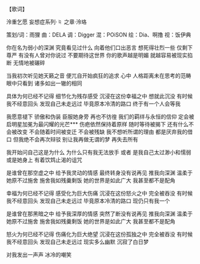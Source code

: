 【歌词】

泠重乞愿
妄想症系列·♮ 之章·泠珞

策划/词：雨狸
曲：DELA
调：Digger
混：POiSON
绘：Dia、啊撸
视：饭伊典

你在名为弱小的深渊
究竟看见过什么
向着他们口出恶言
想死得壮烈一些
仅剩下尊严
有没有人曾对你说过
不要期待这世界
你的歌声越是明媚
就越容易被现实掐断
无情地被碾碎
 
当我初次听见她天籁之音
便兀自开始疯狂的追求
心中 人格距离未在思考的范畴
眼中只看到 诸多如出一辙的相同
 
具体为何已经不记得
细节化为残存感受
沉浸在这份幸福之中
想就此沉没
有时候我不经意回头
发现自己未走远过
毕竟原本冷清的路口
终于有一个人会等我
 
我愿意褪下 骄傲和伪装
臣服她身旁 再也不彷徨
我们的羁绊与永恒的信仰
定会被启明星加冕为最闪耀的光芒*** 
伤疤依然保持着原样
随时等待被揭下
还有什么不会被改变
不会随着时间被变迁
不会被残缺
我不想听所谓的理由
都是厌弃我的借口
但我绝不会再次辩驳
别让我再做无谓的梦
再失去所有
 
我开始问自己这是为什么
为什么只有我无法放手
或者 是我自己太过渺小和懦弱
或是她身上 有着饮鸩止渴的诅咒
 
是谁曾在那空虚之中
给予我灵动的情感
最终转身没有说再见
推我向深渊
温柔于她原不过施舍
施舍我如残羹剩饭
她的世界是如此广大
我甚至都不是配角
 
幸福为何已经不记得
感受化为巨大伤痛
沉浸在这份怒火之中
完全被吞没
有时候我不经意回头
发现自己未走远过
毕竟原本冷清的路口
现仍只有我一个
 
是谁曾在那黑暗之中
给予我深厚的情感
突然了断没有说再见
推我向深渊
温柔于她原不过施舍
施舍我如残羹剩饭
她的世界是如此广大
我甚至都不是配角
 
怒火为何已经不记得
伤痛化为巨大绝望
沉浸在这份孤独之中
完全被吞没
有时候我不经意回头
发现自己未走远过
现实多么幽默 沉寂了白日梦

对我发出一声声 冰冷的嘲笑